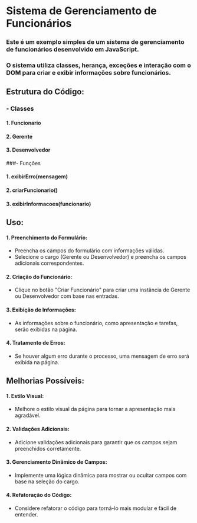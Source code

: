 # Sistema de Gerenciamento de Funcionários

### Este é um exemplo simples de um sistema de gerenciamento de funcionários desenvolvido em JavaScript.
### O sistema utiliza classes, herança, exceções e interação com o DOM para criar e exibir informações sobre funcionários.
   
 ## Estrutura do Código:
### - Classes
####   1. Funcionario
####   2. Gerente
####   3. Desenvolvedor
   
###- Funções
####  1. exibirErro(mensagem)
####   2. criarFuncionario()
####   3. exibirInformacoes(funcionario)
   
 ## Uso:
#### 1. Preenchimento do Formulário:
- Preencha os campos do formulário com informações válidas.
- Selecione o cargo (Gerente ou Desenvolvedor) e preencha os campos adicionais correspondentes.
   
#### 2. Criação do Funcionário:
- Clique no botão "Criar Funcionário" para criar uma instância de Gerente ou Desenvolvedor com base nas entradas.
   
#### 3. Exibição de Informações:
- As informações sobre o funcionário, como apresentação e tarefas, serão exibidas na página.
   
#### 4. Tratamento de Erros:
- Se houver algum erro durante o processo, uma mensagem de erro será exibida na página.
   
 ## Melhorias Possíveis:
#### 1. Estilo Visual:
- Melhore o estilo visual da página para tornar a apresentação mais agradável.
   
#### 2. Validações Adicionais:
- Adicione validações adicionais para garantir que os campos sejam preenchidos corretamente.
   
 #### 3. Gerenciamento Dinâmico de Campos:
- Implemente uma lógica dinâmica para mostrar ou ocultar campos com base na seleção do cargo.
  
#### 4. Refatoração do Código:
- Considere refatorar o código para torná-lo mais modular e fácil de entender.
 
